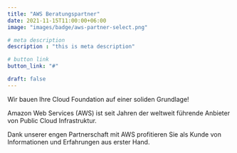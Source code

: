 ```yaml
---
title: "AWS Beratungspartner"
date: 2021-11-15T11:00:00+06:00
image: "images/badge/aws-partner-select.png"

# meta description
description : "this is meta description"

# button link
button_link: "#"

draft: false
---
```


Wir bauen Ihre Cloud Foundation auf einer soliden Grundlage!

Amazon Web Services (AWS) ist seit Jahren der weltweit führende Anbieter von Public Cloud Infrastruktur.

Dank unserer engen Partnerschaft mit AWS profitieren Sie als Kunde von Informationen und Erfahrungen aus erster Hand.